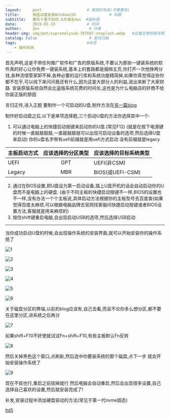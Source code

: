 ```yaml
---
layout:     post                    # 使用的布局(不需要改)
title:      用启动盘安装Windows10               # 标题
subtitle:   春风十里不如你,b方减去4ac  #副标题
date:       2019-05-19              # 时间
author:     Zen                      # 作者
header-img: img/pet/supremelysab-787607-unsplash.webp   #这篇文章标题背景图片
catalog: False                       # 是否归档
tags:                               #标签
    - 操作系统
---
```

首先声明,这是不带任何推广软件和广告的原版系统,不要认为那些一键装系统的软件真的好心让你免费一键装系统,基本上的套路都是捆绑主页,你打开一次他挣两分钱,各种流氓管家卸不掉,各种必要的运行库和系统功能精简掉,如果你真觉得这些你都不在乎,可以线下来问问我还有什么,因为这是大部分人的利益,说出来断了大家财路.
安装原版系统自然会比盗版系统花费的时间长,这也是为什么电脑店的奸商不给你装正版的原因

言归正传,进入正题
要制作一个可启动的U盘,制作方法在[另一篇blog](https://zhangyiming748.github.io/2019/05/16/make_a_bootable_usb_disk/)

制作好启动盘之后,以下是单项选择题,三个启动U盘的方法你选择其中一个:
1. 可以通过电脑上的快捷启动按键来启动你的U盘.(常见F12)
(就是在按下电源键的时候一直敲敲敲敲,一直敲敲敲就可以出现可启动设备的选项,然后选择U盘来启动)
你的u盘名字带有uefi前缀就是用uefi方式启动
没有前缀就是legacy

主板启动方式|应该选择的分区类型|应该选择的目标系统类型
---|:--:|---
UEFI|GPT|UEFI(非CSM)
Legacy|MBR|BIOS(或UEFI-CSM)

2. 通过在BIOS设置,把U盘设为第一启动设备,插上U盘开机的话会自动启动你的U盘而不是电脑上的硬盘.
{由于不同主板的快捷启动按键不一样,BIOS的设置也不一样,没有办法一个个主板说,具体启动方法根据你的主板型号去百度查(如果觉得百度太麻烦,可以根据电脑品牌去官网找客服问快捷启动按键或者BIOS设置方法,客服就是用来麻烦的)
3. 按住shift键重启电脑,会出现启动USB的选项,然后选择USB启动

----
当你成功启动U盘的时候,会出现操作系统的安装界面,就可以开始安装你的操作系统了

![1](https://raw.githubusercontent.com/zhangyiming748/zhangyiming748.github.io/master/img/installWindows10/1.webp)


![2](https://raw.githubusercontent.com/zhangyiming748/zhangyiming748.github.io/master/img/installWindows10/2.webp)

![3](https://raw.githubusercontent.com/zhangyiming748/zhangyiming748.github.io/master/img/installWindows10/3.webp)

![4](https://raw.githubusercontent.com/zhangyiming748/zhangyiming748.github.io/master/img/installWindows10/4.webp)

![5](https://raw.githubusercontent.com/zhangyiming748/zhangyiming748.github.io/master/img/installWindows10/5.webp)

![6](https://raw.githubusercontent.com/zhangyiming748/zhangyiming748.github.io/master/img/installWindows10/6.webp)

关于磁盘分区的弊端,以前的blog应该有,自己去看,而且不论你多么想分区,都不要在这里分区,进系统之后再分

![7](https://raw.githubusercontent.com/zhangyiming748/zhangyiming748.github.io/master/img/installWindows10/7.webp)

如果shift+F10不好使就试试Fn+shift+F10,有些主板默认Fn反转

![8](https://raw.githubusercontent.com/zhangyiming748/zhangyiming748.github.io/master/img/installWindows10/8.webp)

然后关掉黑色这个窗口,点刷新,然后选中你要装系统的那个磁盘,点下一步
就会开始安装操作系统了

![9](https://raw.githubusercontent.com/zhangyiming748/zhangyiming748.github.io/master/img/installWindows10/9.webp)

现在不拔也行,重启之前拔掉就行
然后电脑会自动重启,然后会出现很多设置,自己选择自己喜欢的设置,然后就安装完成了!

补发,安装过程中添加硬盘驱动的方法(常见于第一代nvme固态)

[ltd5](https://pan.baidu.com/s/1KtdHamjIEI4MVWZSzphlGg)
